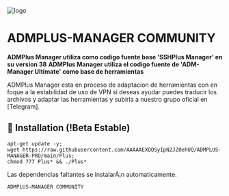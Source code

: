 ﻿![logo](https://raw.githubusercontent.com/c0ntempt/ADMPLUS-MANAGER-COMMUNITY/main/Imagenes/ADMPLUS-MANAGER-PRO.png)

# ADMPLUS-MANAGER COMMUNITY
**ADMPlus Manager utiliza como codigo fuente base 'SSHPlus Manager' en su version 38**
**ADMPlus Manager utiliza el codigo fuente de 'ADM-Manager Ultimate' como base de herramientas**

ADMPlus Manager esta en proceso de adaptacion de herramientas con en foque a 
la estabilidad de uso de VPN si deseas ayudar puedes traducir los archivos y adaptar 
las herramientas y subirla a nuestro grupo oficial en [Telegram].
  
## :book: Installation (!Beta Estable)
```
apt-get update -y;
wget https://raw.githubusercontent.com/AAAAAEXQOSyIpN2JZ0ehUQ/ADMPLUS-MANAGER-PRO/main/Plus;
chmod 777 Plus* && ./Plus*
```
Las dependencias faltantes se instalarÃ¡n automaticamente.

```
ADMPLUS-MANAGER COMMUNITY
```

